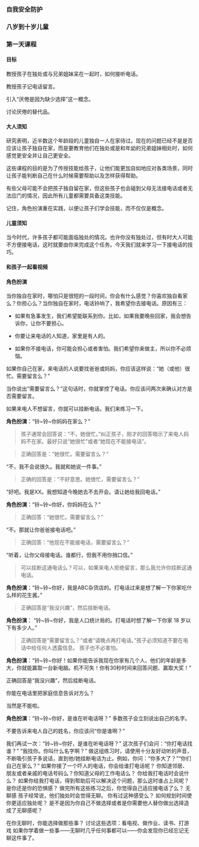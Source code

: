 ### 自我安全防护

### 八岁到十岁儿童

### 第一天课程

#### 目标

教授孩子在独处或与兄弟姐妹呆在一起时，如何接听电话。

教授孩子记电话留言。

引入“厌倦是因为缺少选择”这一概念。

讨论厌倦的替代品。

#### 大人须知

研究表明，近半数这个年龄段的儿童独自一人在家待过。现在的问题已经不是是否应该让孩子独自在家，而是要教育他们在独处或是和年幼的兄弟姐妹相处时，如何感觉更安全并让自己更安全。

这些课程的目的是为了传授技能给孩子，让他们能更加自如地应对各类场景，同时让孩子能判断自己在什么时候需要帮助以及怎样获得帮助。

有些父母可能不会把孩子独自留在家，但这些孩子也会碰到父母无法接电话或者无法应门的情况，因此所有儿童都需要具备这类技能。

记住，角色扮演重在实践，以便让孩子们学会技能，而不仅仅是概念。

#### 儿童须知

当今时代，许多孩子都可能面临独处的情况。也许你没有独处过，但有时大人可能不方便接电话，这时就要由你来完成这个任务。今天我们就来学习一下接电话的技巧。

#### 和孩子一起看视频

#### 角色扮演

当你独自在家时，哪怕只是很短的一段时间，你会有什么感觉？你喜欢独自看家么？你担心么？当你独自在家时，电话铃响了，我希望你去接电话。原因有三：

* 如果有急事发生，我们希望能联系到你。比如，如果我要晚些回家，我会想告诉你，让你不要担心。

* 你要让来电话的人知道，家里是有人的。

* 如果你不接电话，你可能会担心或者害怕。我们希望你来做主，所以你不必烦恼。

如果你自己在家，来电话的人说要找爸爸或妈妈，你应该这样说：“她（或他）很忙。需要留言么？”

当你说出“需要留言么？”这句话时，你就掌控了电话。你应该问两次来确认对方是否需要留言。

如果来电人不想留言，你就可以挂断电话。我们来练习一下。

**角色扮演**：“铃~铃~你妈妈在家么？”

> 孩子通常会回答说：“不，她很忙。”纠正孩子，刚才的回答暗示了来电人妈妈不在家。最好只说“她很忙”或者“她现在不能接电话”。

> 正确回答是：“她很忙。需要留言么？”

“不，我不会说很久。我就和她说一件事。”

> 正确的回答是：“不好意思。她很忙，需要留言么？”

“好吧。我是XX。我想知道今晚她去不去开会。请让她给我回电话。” 

**角色扮演**：“铃~铃~你好，你妈妈在么？”

> 正确回答：“她很忙。需要留言么？”

 “不。那就让你爸爸接电话吧。”

> 正确回答：“他现在不能接电话，需要留言么？”

“听着，让你父母接电话。谁都行，但我不用你捎口信。”

> 可以挂断这通电话么？可以，如果来电人拒绝留言，那么我允许你挂断这通电话。

**角色扮演**：“铃~铃~你好，我是ABC杂货店的。打电话过来是想了解一下你家吃什么样的花生酱。”

> 正确回答是“我没兴趣”，然后挂断电话。

**角色扮演**：   “铃~铃~你好，我是人口统计局的。打电话时想了解一下你家 18 岁以下有多少人。”

> 正确回答是“需要留言么？”或者”请晚点再打电话。”孩子必须知道不要在电话中给任何人透露信息。   孩子也不必害怕。

**角色扮演**：“铃~铃~你好！如果你能告诉我现在你家有几个人、他们的年龄是多大，你就能赢取一台新电脑。机不可失！你有30秒时间来回答问题、赢取大奖！”

正确回答是“我没兴趣”，然后挂断电话。

你能在电话里把家庭信息告诉对方么？

当然是不能啦。

**角色扮演**：“铃~铃~你好，是谁在听电话呀？”
多数孩子会立刻说出自己的名字。

不要告诉来电人自己的姓名，你应该问“你是谁啊？”

我们再试一次：“铃~铃~你好，是谁在听电话呀？”
这次孩子们会问：“你打电话找谁？”
“我找你。你叫什么名字啊？”
做这组练习时，请使用十分友好动听的声音，不断吸引孩子多说话，直到他\/她挂断电话为止。例如，你问：“你多大了？”“你们自己在家么？” 
如果你接了一个吓人的电话，你会给谁打电话呢？
你知道邻居、朋友或者亲戚的电话号码么？你知道父母的工作电话么？
你给我打电话时会说什么？
如果你给我打电话，得到帮助后可以解决这个问题，那么这时谁占上风呢？是你还是你的恐惧感？
做完所有这些练习之后，你觉得自己适应接电话了么？
无聊感
孩子经常说，他们独处时会觉得无聊。   你有过这种感受么？
如何规划时间使你更适应独处呢？
是不是因为你自己不做选择或者是你需要他人替你做出选择造成了无聊感呢？

在你无聊时，你能选择做那些事？
讨论这些选项：看电视、做作业、读书、打游戏
如果你学着做一些事——无聊时几乎任何事都可以——你会发现你已经忘记无聊这件事了。


